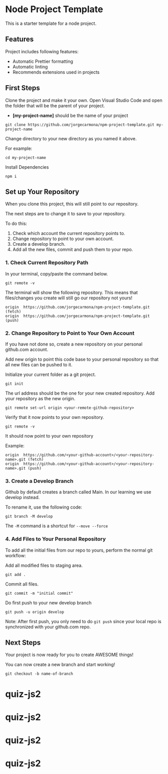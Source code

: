 # Node Project Template

This is a starter template for a node project.

## Features

Project includes following features:

- Automatic Prettier formatting
- Automatic linting
- Recommends extensions used in projects

## First Steps

Clone the project and make it your own. Open Visual Studio Code and open the folder that will be the parent of your project.

- **[my-project-name]** should be the name of your project

```
git clone https://github.com/jorgecarmona/npm-project-template.git my-project-name
```

Change directory to your new directory as you named it above.

For example:

```
cd my-project-name
```

Install Dependencies

```
npm i
```

## Set up Your Repository

When you clone this project, this will still point to our repository.

The next steps are to change it to save to your repository.

To do this:

1. Check which account the current repository points to.
2. Change repository to point to your own account.
3. Create a develop branch.
4. Add all the new files, commit and push them to your repo.

### 1. Check Current Repository Path

In your terminal, copy/paste the command below.

```
git remote -v
```

The terminal will show the following repository. This means that files/changes you create will still go our repository not yours!

```
origin  https://github.com/jorgecarmona/npm-project-template.git (fetch)
origin  https://github.com/jorgecarmona/npm-project-template.git (push)
```

### 2. Change Repository to Point to Your Own Account

If you have not done so, create a new repository on your personal github.com account.

Add new origin to point this code base to your personal repository so that all new files can be pushed to it.

Initialize your current folder as a git project.

```
git init
```

The url address should be the one for your new created repository.
Add your repository as the new origin.

```
git remote set-url origin <your-remote-github-repository>
```

Verify that it now points to your own repository.

```
git remote -v
```

It should now point to your own repository

Example:

```
origin  https://github.com/<your-github-account>/<your-repository-name>.git (fetch)
origin  https://github.com/<your-github-account>/<your-repository-name>.git (push)
```

### 3. Create a Develop Branch

Github by default creates a branch called Main. In our learning we use develop instead.

To rename it, use the following code:

```
git branch -M develop
```

The `-M` command is a shortcut for `--move --force`

### 4. Add Files to Your Personal Repository

To add all the initial files from our repo to yours, perform the normal git workflow:

Add all modified files to staging area.

```
git add .
```

Commit all files.

```
git commit -m "initial commit"
```

Do first push to your new develop branch

```
git push -u origin develop
```

Note: After first push, you only need to do `git push` since your local repo is synchronized with your github.com repo.

## Next Steps

Your project is now ready for you to create AWESOME things!

You can now create a new branch and start working!

```
git checkout -b name-of-branch
```

# quiz-js2

# quiz-js2

# quiz-js2

# quiz-js2
